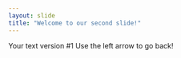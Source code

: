 ```yaml
---
layout: slide
title: "Welcome to our second slide!"
---
```

Your text version #1
Use the left arrow to go back!
